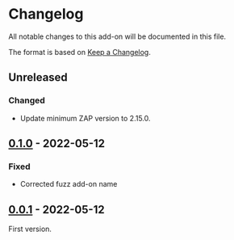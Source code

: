 # Changelog
All notable changes to this add-on will be documented in this file.

The format is based on [Keep a Changelog](https://keepachangelog.com/en/1.0.0/).

## Unreleased
### Changed
- Update minimum ZAP version to 2.15.0.

## [0.1.0] - 2022-05-12

### Fixed
- Corrected fuzz add-on name

## [0.0.1] - 2022-05-12

First version.

[0.1.0]: https://github.com/zaproxy/zap-extensions/releases/packpentester-v0.1.0
[0.0.1]: https://github.com/zaproxy/zap-extensions/releases/packpentester-v0.0.1
